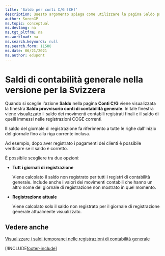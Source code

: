 ```yaml
---
title: 'Saldo per conti C/G [CH]'
description: Questo argomento spiega come utilizzare la pagina Saldo provvisorio conti di contabilità generale per visualizzare i movimenti contabili registrati.
author: SorenGP
ms.topic: conceptual
ms.devlang: na
ms.tgt_pltfrm: na
ms.workload: na
ms.search.keywords: null
ms.search.form: 11500
ms.date: 06/21/2021
ms.author: edupont
---
```

# <a name="general-ledger-balance-in-the-swiss-version"></a>Saldi di contabilità generale nella versione per la Svizzera

Quando si sceglie l'azione **Saldo** nella pagina **Conti C/G** viene visualizzata la finestra **Saldo provvisorio conti di contabilità generale**. In tale finestra viene visualizzato il saldo dei movimenti contabili registrati finali e il saldo di quelli immessi nelle registrazioni COGE correnti.  

Il saldo del giornale di registrazione fa riferimento a tutte le righe dall'inizio del giornale fino alla riga corrente inclusa.

Ad esempio, dopo aver registrato i pagamenti dei clienti è possibile verificare se il saldo è corretto.

È possibile scegliere tra due opzioni:

* **Tutt i giornali di registrazione**

    Viene calcolato il saldo non registrato per tutti i registri di contabilità generale. Include anche i valori dei movimenti contabili che hanno un altro nome del giornale di registrazione non mostrato in quel momento.

* **Registrazione attuale**

    Viene calcolato solo il saldo non registrato per il giornale di registrazione generale attualmente visualizzato.

## <a name="see-also"></a>Vedere anche

[Visualizzare i saldi temporanei nelle registrazioni di contabilità generale](how-to-view-temporary-balances-in-general-ledger-journals.md)  


[!INCLUDE[footer-include](../../includes/footer-banner.md)]
